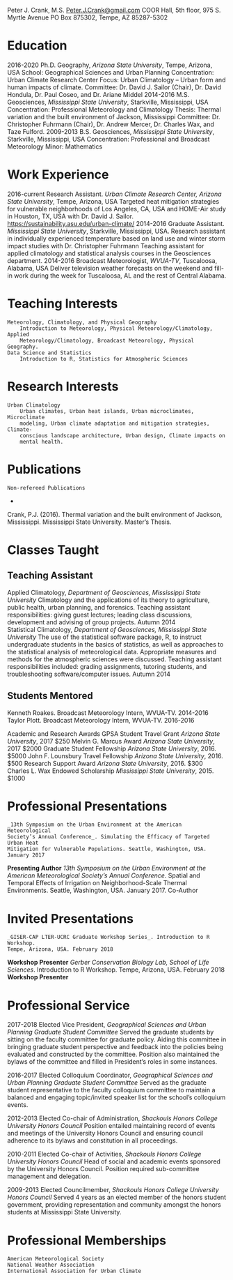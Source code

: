 Peter J. Crank, M.S.
Peter.J.Crank@gmail.com
COOR Hall, 5th floor, 975 S. Myrtle Avenue
PO Box 875302, Tempe, AZ 85287-5302
# **Education**
2016-2020	Ph.D. 	Geography, *Arizona State University*, Tempe, Arizona, USA
				School: Geographical Sciences and Urban Planning
				Concentration: Urban Climate Research Center
				Focus: Urban Climatology – Urban form and human
				impacts of climate.
				Committee: Dr. David J. Sailor (Chair), Dr. David Hondula,
				Dr. Paul Coseo, and Dr. Ariane Middel
2014-2016	M.S. 	Geosciences, *Mississippi State University*, Starkville, Mississippi, USA
				Concentration: Professional Meteorology and Climatology
				Thesis: Thermal variation and the built environment of
				Jackson, Mississippi
				Committee: Dr. Christopher Fuhrmann (Chair), Dr. Andrew
				Mercer, Dr. Charles Wax, and Taze Fulford.
2009-2013	B.S.	Geosciences, *Mississippi State University*, Starkville, Mississippi, USA
				Concentration: Professional and Broadcast Meteorology
				Minor: Mathematics

# **Work Experience**
2016-current	Research Assistant. *Urban Climate Research Center, Arizona
			State University*, Tempe, Arizona, USA
				Targeted heat mitigation strategies for vulnerable
				neighborhoods of Los Angeles, CA, USA and HOME-Air study
				in Houston, TX, USA with Dr. David J. Sailor.
				https://sustainability.asu.edu/urban-climate/
2014-2016		Graduate Assistant. *Mississippi State University*, Starkville,
			Mississippi, USA.
				Research assistant in individually experienced temperature
				based on land use and winter storm impact studies with Dr.
				Christopher Fuhrmann
				Teaching assistant for applied climatology and statistical
				analysis courses in the Geosciences department.
2014-2016		Broadcast Meteorologist, *WVUA-TV*, Tuscaloosa, Alabama, USA
				Deliver television weather forecasts on the weekend and fill-
				in work during the week for Tuscaloosa, AL and the rest of
				Central Alabama.

# **Teaching Interests**
	Meteorology, Climatology, and Physical Geography
		Introduction to Meteorology, Physical Meteorology/Climatology, Applied
		Meteorology/Climatology, Broadcast Meteorology, Physical Geography.
	Data Science and Statistics
		Introduction to R, Statistics for Atmospheric Sciences

# **Research Interests**
	Urban Climatology
		Urban climates, Urban heat islands, Urban microclimates, Microclimate
		modeling, Urban climate adaptation and mitigation strategies, Climate-
		conscious landscape architecture, Urban design, Climate impacts on
		mental health.

# **Publications**
	Non-refereed Publications
  -
Crank, P.J. (2016). Thermal variation and the built environment of Jackson,
Mississippi. Mississippi State University. Master’s Thesis.  

# **Classes Taught**
Teaching Assistant
-
Applied Climatology, _Department of Geosciences, Mississippi State University_
	Climatology and the applications of its theory to agriculture, public
	health, urban planning, and forensics. Teaching assistant responsibilities:
	giving guest lectures; leading class discussions, development and advising
	of group projects.             Autumn 2014  
Statistical Climatology, _Department of Geosciences, Mississippi State University_
	The use of the statistical software package, R, to instruct undergraduate
	students in the basics of statistics, as well as approaches to the statistical
	analysis of meteorological data. Appropriate measures and methods for
	the atmospheric sciences were discussed. Teaching assistant
	responsibilities included: grading assignments, tutoring students, and
	troubleshooting software/computer issues.            Autumn 2014  

Students Mentored
-
Kenneth Roakes. Broadcast Meteorology Intern, WVUA-TV.		2014-2016
Taylor Plott. Broadcast Meteorology Intern, WVUA-TV.			2016-2016

Academic and Research Awards
GPSA Student Travel Grant			_Arizona State University_, 2017	$250
Melvin G. Marcus Award			_Arizona State University_, 2017	$2000
Graduate Student Fellowship		_Arizona State University_, 2016.	$5000
John F. Lounsbury Travel Fellowship	_Arizona State University_, 2016.	$500
Research Support Award			_Arizona State University_, 2016.	$300
Charles L. Wax Endowed Scholarship	_Mississippi State University_, 2015.	$1000

# **Professional Presentations**
	_13th Symposium on the Urban Environment at the American Meteorological
	Society’s Annual Conference_. Simulating the Efficacy of Targeted Urban Heat
	Mitigation for Vulnerable Populations. Seattle, Washington, USA. January 2017
**Presenting Author**
	_13th Symposium on the Urban Environment at the American Meteorological
	Society’s Annual Conference_. Spatial and Temporal Effects of Irrigation on
	Neighborhood-Scale Thermal Environments. Seattle, Washington, USA. January
	2017.
Co-Author

# **Invited Presentations**
	_GISER-CAP LTER-UCRC Graduate Workshop Series_. Introduction to R Workshop.
	Tempe, Arizona, USA. February 2018
**Workshop Presenter**
	_Gerber Conservation Biology Lab, School of Life Sciences_. Introduction to R
	Workshop. Tempe, Arizona, USA. February 2018
**Workshop Presenter**

# **Professional Service**
2017-2018	Elected Vice President, _Geographical Sciences and Urban Planning
	Graduate Student Committee_
		Served the graduate students by sitting on the faculty committee for
		graduate policy. Aiding this committee in bringing graduate student
		perspective and feedback into the policies being evaluated and
		constructed by the committee. Position also maintained the bylaws of
		the committee and filled in President’s roles in some instances.

2016-2017	Elected Colloquium Coordinator, _Geographical Sciences and Urban Planning
	Graduate Student Committee_
		Served as the graduate student representative to the faculty colloquium
		committee to maintain a balanced and engaging topic/invited speaker
		list for the school’s colloquium events.

2012-2013	Elected Co-chair of Administration, _Shackouls Honors College University Honors
	Council_
		Position entailed maintaining record of events and meetings of the
		University Honors Council and ensuring council adherence to its bylaws
		and constitution in all proceedings.

2010-2011	Elected Co-chair of Activities, _Shackouls Honors College University Honors
	Council_
		Head of social and academic events sponsored by the University Honors
		Council. Position required sub-committee management and delegation.

2009-2013	Elected Councilmember, _Shackouls Honors College University Honors Council_
		Served 4 years as an elected member of the honors student government,
		providing representation and community amongst the honors students at
		Mississippi State University.


# Professional Memberships
	American Meteorological Society
	National Weather Association
	International Association for Urban Climate

